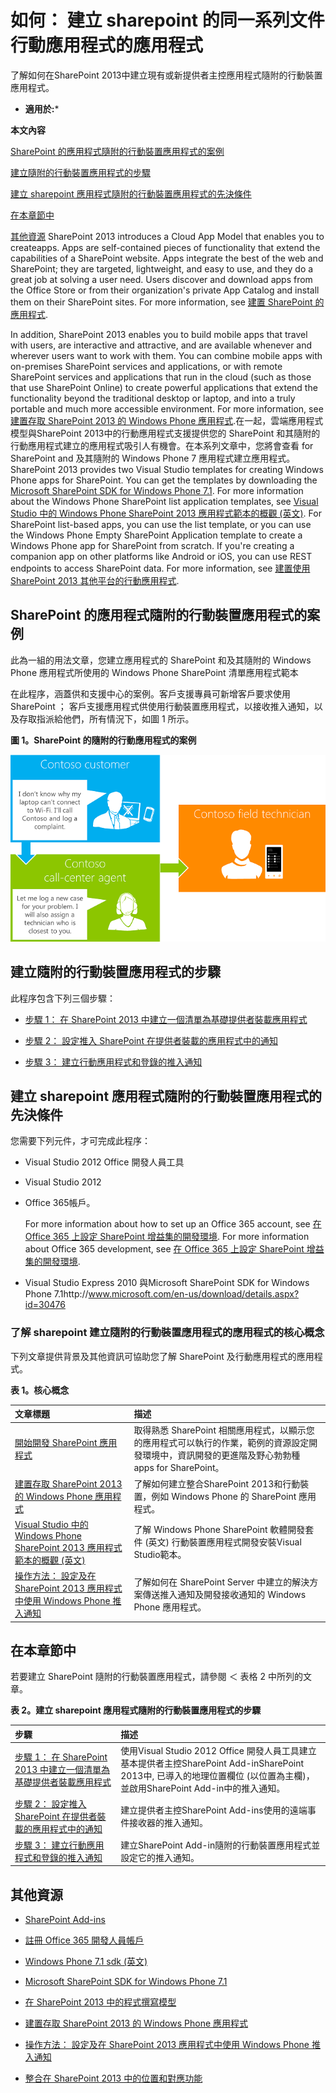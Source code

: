 
# 如何： 建立 sharepoint 的同一系列文件行動應用程式的應用程式
了解如何在SharePoint 2013中建立現有或新提供者主控應用程式隨附的行動裝置應用程式。
 * **適用於:*** 
  
    
    

 **本文內容**
  
    
    
 [SharePoint 的應用程式隨附的行動裝置應用程式的案例](#bkmk_scenariodetails)
  
    
    
 [建立隨附的行動裝置應用程式的步驟](#bkmk_stepsforcreatingapp)
  
    
    
 [建立 sharepoint 應用程式隨附的行動裝置應用程式的先決條件](#bkmk_prereq)
  
    
    
 [在本章節中](#bkmk_inthissection)
  
    
    
 [其他資源](#bk_addresources)
SharePoint 2013 introduces a Cloud App Model that enables you to createapps. Apps are self-contained pieces of functionality that extend the capabilities of a SharePoint website. Apps integrate the best of the web and SharePoint; they are targeted, lightweight, and easy to use, and they do a great job at solving a user need. Users discover and download apps from the Office Store or from their organization's private App Catalog and install them on their SharePoint sites. For more information, see  [建置 SharePoint 的應用程式](37727101-0692-4652-a481-e6d6379cf921.md).
  
    
    

In addition, SharePoint 2013 enables you to build mobile apps that travel with users, are interactive and attractive, and are available whenever and wherever users want to work with them. You can combine mobile apps with on-premises SharePoint services and applications, or with remote SharePoint services and applications that run in the cloud (such as those that use SharePoint Online) to create powerful applications that extend the functionality beyond the traditional desktop or laptop, and into a truly portable and much more accessible environment. For more information, see  [建置存取 SharePoint 2013 的 Windows Phone 應用程式](http://msdn.microsoft.com/library/36681335-f772-4499-8445-f94481bc18e7%28Office.15%29.aspx).在一起，雲端應用程式模型與SharePoint 2013中的行動應用程式支援提供您的 SharePoint 和其隨附的行動應用程式建立的應用程式吸引人有機會。在本系列文章中，您將會查看 for SharePoint and 及其隨附的 Windows Phone 7 應用程式建立應用程式。SharePoint 2013 provides two Visual Studio templates for creating Windows Phone apps for SharePoint. You can get the templates by downloading the  [Microsoft SharePoint SDK for Windows Phone 7.1](http://www.microsoft.com/en-us/download/details.aspx?id=30476). For more information about the Windows Phone SharePoint list application templates, see  [Visual Studio 中的 Windows Phone SharePoint 2013 應用程式範本的概觀 (英文)](http://msdn.microsoft.com/library/6ae27957-fa41-4e6f-92e3-db11dae1f6c2%28Office.15%29.aspx). For SharePoint list-based apps, you can use the list template, or you can use the Windows Phone Empty SharePoint Application template to create a Windows Phone app for SharePoint from scratch. If you're creating a companion app on other platforms like Android or iOS, you can use REST endpoints to access SharePoint data. For more information, see  [建置使用 SharePoint 2013 其他平台的行動應用程式](http://msdn.microsoft.com/library/017df869-44fb-4ffe-82fb-4654e01329ad%28Office.15%29.aspx).
## SharePoint 的應用程式隨附的行動裝置應用程式的案例
<a name="bkmk_scenariodetails"> </a>

此為一組的用法文章，您建立應用程式的 SharePoint 和及其隨附的 Windows Phone 應用程式所使用的 Windows Phone SharePoint 清單應用程式範本
  
    
    
在此程序，涵蓋供和支援中心的案例。客戶支援專員可新增客戶要求使用 SharePoint ； 客戶支援應用程式供使用行動裝置應用程式，以接收推入通知，以及存取指派給他們，所有情況下，如圖 1 所示。
  
    
    

**圖 1。SharePoint 的隨附的行動應用程式的案例**

  
    
    

  
    
    
![Scenario for companion app](images/SP15Con_Step1CreateAListBasedAutohostedAppInSharePoint2013_Fig1.PNG)
  
    
    

  
    
    

  
    
    

## 建立隨附的行動裝置應用程式的步驟
<a name="bkmk_stepsforcreatingapp"> </a>

此程序包含下列三個步驟：
  
    
    

-  [步驟 1： 在 SharePoint 2013 中建立一個清單為基礎提供者裝載應用程式](e79ee2e7-0a80-4858-a311-c4f1f8d72a56.md)
    
  
-  [步驟 2： 設定推入 SharePoint 在提供者裝載的應用程式中的通知](5abfda20-118b-42bc-bc51-65f6ff6f7010.md)
    
  
-  [步驟 3： 建立行動應用程式和登錄的推入通知](ca56ac7f-f7cf-4fab-b2b7-66abb814fac2.md)
    
  

## 建立 sharepoint 應用程式隨附的行動裝置應用程式的先決條件
<a name="bkmk_prereq"> </a>

您需要下列元件，才可完成此程序：
  
    
    

- Visual Studio 2012 Office 開發人員工具
    
  
- Visual Studio 2012
    
  
- Office 365帳戶。
    
    For more information about how to set up an Office 365 account, see  [在 Office 365 上設定 SharePoint 增益集的開發環境](b22ce52a-ae9e-4831-9b68-c9210af6dc54.md). For more information about Office 365 development, see  [在 Office 365 上設定 SharePoint 增益集的開發環境](b22ce52a-ae9e-4831-9b68-c9210af6dc54.md).
    
  
- Visual Studio Express 2010 與Microsoft SharePoint SDK for Windows Phone 7.1http://www.microsoft.com/en-us/download/details.aspx?id=30476 []()
    
  

### 了解 sharepoint 建立隨附的行動裝置應用程式的應用程式的核心概念

下列文章提供背景及其他資訊可協助您了解 SharePoint 及行動應用程式的應用程式。
  
    
    

**表 1。核心概念**


|**文章標題**|**描述**|
|:-----|:-----|
| [開始開發 SharePoint 應用程式](d07e0a13-1e74-4128-857a-513dedbfef33.md) <br/> |取得熟悉 SharePoint 相關應用程式，以顯示您的應用程式可以執行的作業，範例的資源設定開發環境中，資訊開發的更進階及野心勃勃種 apps for SharePoint。 <br/> |
| [建置存取 SharePoint 2013 的 Windows Phone 應用程式](http://msdn.microsoft.com/library/36681335-f772-4499-8445-f94481bc18e7%28Office.15%29.aspx) <br/> |了解如何建立整合SharePoint 2013和行動裝置，例如 Windows Phone 的 SharePoint 應用程式。 <br/> |
| [Visual Studio 中的 Windows Phone SharePoint 2013 應用程式範本的概觀 (英文)](http://msdn.microsoft.com/library/6ae27957-fa41-4e6f-92e3-db11dae1f6c2%28Office.15%29.aspx) <br/> |了解 Windows Phone SharePoint 軟體開發套件 (英文) 行動裝置應用程式開發安裝Visual Studio範本。 <br/> |
| [操作方法： 設定及在 SharePoint 2013 應用程式中使用 Windows Phone 推入通知](http://msdn.microsoft.com/library/68fa2138-86d9-4e35-9c7c-5cd292087b80%28Office.15%29.aspx) <br/> |了解如何在 SharePoint Server 中建立的解決方案傳送推入通知及開發接收通知的 Windows Phone 應用程式。 <br/> |
   

## 在本章節中
<a name="bkmk_inthissection"> </a>

若要建立 SharePoint 隨附的行動裝置應用程式，請參閱 ＜ 表格 2 中所列的文章。
  
    
    

**表 2。建立 sharepoint 應用程式隨附的行動裝置應用程式的步驟**


|**步驟**|**描述**|
|:-----|:-----|
| [步驟 1： 在 SharePoint 2013 中建立一個清單為基礎提供者裝載應用程式](e79ee2e7-0a80-4858-a311-c4f1f8d72a56.md) <br/> |使用Visual Studio 2012 Office 開發人員工具建立基本提供者主控SharePoint Add-inSharePoint 2013中, 已導入的地理位置欄位 (以位置為主欄)，並啟用SharePoint Add-in中的推入通知。 <br/> |
| [步驟 2： 設定推入 SharePoint 在提供者裝載的應用程式中的通知](5abfda20-118b-42bc-bc51-65f6ff6f7010.md) <br/> |建立提供者主控SharePoint Add-ins使用的遠端事件接收器的推入通知。 <br/> |
| [步驟 3： 建立行動應用程式和登錄的推入通知](ca56ac7f-f7cf-4fab-b2b7-66abb814fac2.md) <br/> |建立SharePoint Add-in隨附的行動裝置應用程式並設定它的推入通知。 <br/> |
   

## 其他資源
<a name="bk_addresources"> </a>


-  [SharePoint Add-ins](cd1eda9e-8e54-4223-93a9-a6ea0d18df70.md)
    
  
-  [註冊 Office 365 開發人員帳戶](dfe001bd-50fc-4031-be50-853a85cd238f.md)
    
  
-  [Windows Phone 7.1 sdk (英文)](http://www.microsoft.com/en-us/download/details.aspx?id=27570)
    
  
-  [Microsoft SharePoint SDK for Windows Phone 7.1](http://www.microsoft.com/en-us/download/details.aspx?id=30476)
    
  
-  [在 SharePoint 2013 中的程式撰寫模型](http://msdn.microsoft.com/library/061985ec-6129-4e91-991b-a72488ce1d34%28Office.15%29.aspx)
    
  
-  [建置存取 SharePoint 2013 的 Windows Phone 應用程式](http://msdn.microsoft.com/library/36681335-f772-4499-8445-f94481bc18e7%28Office.15%29.aspx)
    
  
-  [操作方法： 設定及在 SharePoint 2013 應用程式中使用 Windows Phone 推入通知](http://msdn.microsoft.com/library/68fa2138-86d9-4e35-9c7c-5cd292087b80%28Office.15%29.aspx)
    
  
-  [整合在 SharePoint 2013 中的位置和對應功能](http://msdn.microsoft.com/library/10d4a904-ed27-4513-8c20-d2098aebf22c%28Office.15%29.aspx)
    
  
